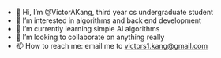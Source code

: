 - 👋 Hi, I’m @VictorAKang, third year cs undergraduate student
- 👀 I’m interested in algorithms and back end development
- 🌱 I’m currently learning simple AI algorithms
- 💞️ I’m looking to collaborate on anything really
- 📫 How to reach me: email me to victors1.kang@gmail.com

<!---
VictorAKang/VictorAKang is a ✨ special ✨ repository because its `README.md` (this file) appears on your GitHub profile.
You can click the Preview link to take a look at your changes.
--->
